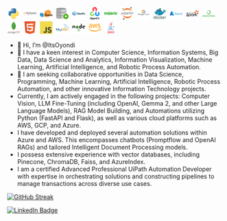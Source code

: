 
<div>
  <img src="https://github.com/devicons/devicon/blob/master/icons/python/python-original.svg" title="Python" alt="Python" width="30" height="30"/>&nbsp;
<img src="https://github.com/devicons/devicon/blob/master/icons/pytorch/pytorch-original-wordmark.svg" title="PyTorch" width="30" height="30"/>&nbsp;
<img src="https://github.com/devicons/devicon/blob/master/icons/scikitlearn/scikitlearn-original.svg" title="scikitlearn" alt="scikitlearn" width="30" height="30"/>&nbsp;
<img src="https://github.com/devicons/devicon/blob/master/icons/sqldeveloper/sqldeveloper-original.svg" title="sqldeveloper" alt="sqldeveloper" width="30" height="30"/>&nbsp;
<img src="https://github.com/devicons/devicon/blob/master/icons/numpy/numpy-original-wordmark.svg" title="Numpy" alt="Numpy" width="30" height="30"/>&nbsp;
<img src="https://github.com/devicons/devicon/blob/master/icons/opencv/opencv-original-wordmark.svg" title="OpenCV" alt="openCV" width="30" height="30"/>&nbsp;
<img src="https://github.com/devicons/devicon/blob/master/icons/nginx/nginx-original.svg" title="Nginx" alt="nginx" width="30" height="30"/>&nbsp;
<img src="https://github.com/devicons/devicon/blob/master/icons/jupyter/jupyter-original-wordmark.svg" title="jupyter" alt="jupyter" width="30" height="30"/>&nbsp;
<img src="https://github.com/devicons/devicon/blob/master/icons/googlecloud/googlecloud-original-wordmark.svg" title="gcloud" alt="gcloud" width="30" height="30"/>&nbsp;
<img src="https://github.com/devicons/devicon/blob/master/icons/docker/docker-original-wordmark.svg" title="docker" alt="docker" width="30" height="30"/>&nbsp;
<img src="https://github.com/devicons/devicon/blob/master/icons/azure/azure-original-wordmark.svg" title="azure" alt="azure" width="30" height="30"/>&nbsp;
<img src="https://github.com/devicons/devicon/blob/master/icons/apachespark/apachespark-original-wordmark.svg" title="apachespark" alt="apachespark" width="30" height="30"/>&nbsp;
<img src="https://github.com/devicons/devicon/blob/master/icons/anaconda/anaconda-original-wordmark.svg" title="anaconda" alt="anaconda" width="30" height="30"/>&nbsp;
<img src="https://github.com/devicons/devicon/blob/master/icons/mongodb/mongodb-original-wordmark.svg" title="mongodb" alt="mongodb" width="30" height="30"/>&nbsp;
<img src="https://github.com/devicons/devicon/blob/master/icons/html5/html5-original.svg" title="HTML5" alt="HTML" width="30" height="30"/>&nbsp;
<img src="https://github.com/devicons/devicon/blob/master/icons/javascript/javascript-original.svg" title="JavaScript" alt="JavaScript" width="30" height="30"/>&nbsp;
<img src="https://github.com/devicons/devicon/blob/master/icons/mysql/mysql-original-wordmark.svg" title="MySQL" alt="MySQL" width="30" height="30"/>&nbsp;
<img src="https://github.com/devicons/devicon/blob/master/icons/nodejs/nodejs-original-wordmark.svg" title="NodeJS" alt="NodeJS" width="30" height="30"/>&nbsp;
<img src="https://github.com/devicons/devicon/blob/master/icons/amazonwebservices/amazonwebservices-plain-wordmark.svg" title="AWS" alt="AWS" width="30" height="30"/>&nbsp;
<img src="https://github.com/devicons/devicon/blob/master/icons/java/java-original-wordmark.svg" title="Java" alt="Java" width="30" height="30"/>&nbsp;

</div>

- 👋 Hi, I’m @ItsOyondi
- 🌟 I have a keen interest in Computer Science, Information Systems, Big Data, Data Science and Analytics, Information Visualization, Machine Learning, Artificial Intelligence, and Robotic Process Automation.
- 🤝 I am seeking collaborative opportunities in Data Science, Programming, Machine Learning, Artificial Intelligence, Robotic Process Automation, and other innovative Information Technology projects.
- Currently, I am actively engaged in the following projects: Computer Vision, LLM Fine-Tuning (including OpenAI, Gemma 2, and other Large Language Models), RAG Model Building, and Automations utilizing Python (FastAPI and Flask), as well as various cloud platforms such as AWS, GCP, and Azure.
- I have developed and deployed several automation solutions within Azure and AWS. This encompasses chatbots (Promptflow and OpenAI RAGs) and tailored Intelligent Document Processing models.
- I possess extensive experience with vector databases, including Pinecone, ChromaDB, Faiss, and AzureIndex.
- I am a certified Advanced Professional UiPath Automation Developer with expertise in orchestrating solutions and constructing pipelines to manage transactions across diverse use cases.


<!---
ItsOyondi/ItsOyondi is a ✨ special ✨ repository because its `README.md` (this file) appears on your GitHub profile.
You can click the Preview link to take a look at your changes.
--->

[![GitHub Streak](https://github-readme-streak-stats.herokuapp.com?user=itsoyondi&theme=dark)](https://git.io/streak-stats)

 <div id="badges" >
  <a href="https://www.linkedin.com/in/josephat-oyondi-138670332/">
    <img src="https://img.shields.io/badge/LinkedIn-blue?style=for-the-badge&logo=linkedin&logoColor=white" alt="LinkedIn Badge"/>
  </a>
 </div>
